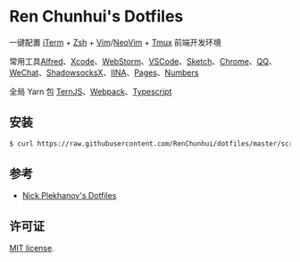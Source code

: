 # Ren Chunhui's Dotfiles 

一键配置 [iTerm]() + [Zsh]() + [Vim]()/[NeoVim]() + [Tmux]() 前端开发环境

常用工具[Alfred]()、[Xcode]()、[WebStorm]()、[VSCode]()、[Sketch]()、[Chrome]()、[QQ]()、[WeChat]()、[ShadowsocksX]()、[IINA]()、[Pages]()、[Numbers]()

全局 Yarn 包 [TernJS]()、[Webpack]()、[Typescript]()

## 安装

``` sh
$ curl https://raw.githubusercontent.com/RenChunhui/dotfiles/master/scripts/install.sh | bash
```

## 参考
- [Nick Plekhanov's Dotfiles](https://github.com/nicksp/dotfiles.git)

## 许可证

[MIT license](LICENSE).
